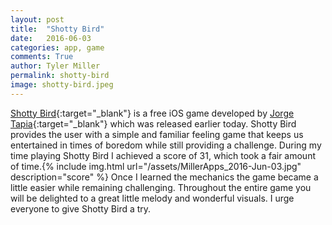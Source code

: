 ```yaml
---
layout: post
title:  "Shotty Bird"
date:   2016-06-03 
categories: app, game
comments: True
author: Tyler Miller
permalink: shotty-bird
image: shotty-bird.jpeg
---
```


[Shotty Bird](https://itunes.apple.com/app/id1114259560?ls=1&mt=8){:target="_blank"} is a free iOS game developed by [Jorge Tapia](http://jorgetapia.net/){:target="_blank"} which was released earlier today. Shotty Bird provides the user with a simple and familiar feeling game that keeps us entertained in times of boredom while still providing a challenge. During my time playing Shotty Bird I achieved a score of 31, which took a fair amount of time.{% include img.html url="/assets/MillerApps_2016-Jun-03.jpg" description="score" %} Once I learned the mechanics the game became a little easier while remaining challenging. Throughout the entire game you will be delighted to a great little melody and wonderful visuals. I urge everyone to give Shotty Bird a try.
